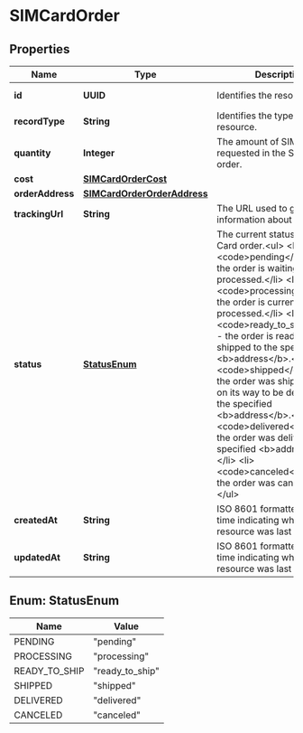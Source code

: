 

# SIMCardOrder


## Properties

| Name | Type | Description | Notes |
|------------ | ------------- | ------------- | -------------|
|**id** | **UUID** | Identifies the resource. |  [optional] [readonly] |
|**recordType** | **String** | Identifies the type of the resource. |  [optional] [readonly] |
|**quantity** | **Integer** | The amount of SIM cards requested in the SIM card order. |  [optional] |
|**cost** | [**SIMCardOrderCost**](SIMCardOrderCost.md) |  |  [optional] |
|**orderAddress** | [**SIMCardOrderOrderAddress**](SIMCardOrderOrderAddress.md) |  |  [optional] |
|**trackingUrl** | **String** | The URL used to get tracking information about the order. |  [optional] |
|**status** | [**StatusEnum**](#StatusEnum) | The current status of the SIM Card order.&lt;ul&gt; &lt;li&gt;&lt;code&gt;pending&lt;/code&gt; - the order is waiting to be processed.&lt;/li&gt; &lt;li&gt;&lt;code&gt;processing&lt;/code&gt; - the order is currently being processed.&lt;/li&gt; &lt;li&gt;&lt;code&gt;ready_to_ship&lt;/code&gt; - the order is ready to be shipped to the specified &lt;b&gt;address&lt;/b&gt;.&lt;/li&gt; &lt;li&gt;&lt;code&gt;shipped&lt;/code&gt; - the order was shipped and is on its way to be delivered to the specified &lt;b&gt;address&lt;/b&gt;.&lt;/li&gt; &lt;li&gt;&lt;code&gt;delivered&lt;/code&gt; - the order was delivered to the specified &lt;b&gt;address&lt;/b&gt;.&lt;/li&gt; &lt;li&gt;&lt;code&gt;canceled&lt;/code&gt; - the order was canceled.&lt;/li&gt; &lt;/ul&gt; |  [optional] |
|**createdAt** | **String** | ISO 8601 formatted date-time indicating when the resource was last created. |  [optional] [readonly] |
|**updatedAt** | **String** | ISO 8601 formatted date-time indicating when the resource was last updated. |  [optional] [readonly] |



## Enum: StatusEnum

| Name | Value |
|---- | -----|
| PENDING | &quot;pending&quot; |
| PROCESSING | &quot;processing&quot; |
| READY_TO_SHIP | &quot;ready_to_ship&quot; |
| SHIPPED | &quot;shipped&quot; |
| DELIVERED | &quot;delivered&quot; |
| CANCELED | &quot;canceled&quot; |



